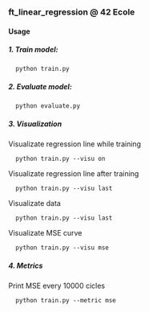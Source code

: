 
### ft_linear_regression @ 42 Ecole

#### Usage

##### 1. Train model:
```
  python train.py
```
##### 2. Evaluate model:

```
  python evaluate.py
```

##### 3. Visualization

Visualizate regression line while training
```
  python train.py --visu on
```

Visualizate regression line after training

```
  python train.py --visu last
```

Visualizate data
```
  python train.py --visu last
```

Visualizate MSE curve

```
  python train.py --visu mse
```
##### 4. Metrics

Print MSE every 10000 cicles
```
  python train.py --metric mse
```
